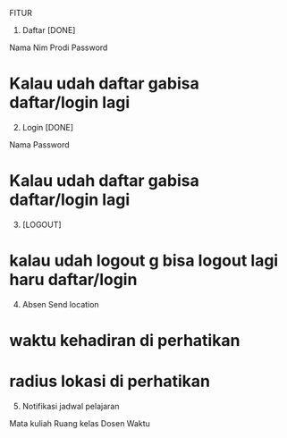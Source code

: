 FITUR

1. Daftar [DONE]

Nama
Nim
Prodi
Password

# Kalau udah daftar gabisa daftar/login lagi

2. Login [DONE]

Nama
Password

# Kalau udah daftar gabisa daftar/login lagi

3.  [LOGOUT]

# kalau udah logout g bisa logout lagi haru daftar/login


4. Absen
Send location

# waktu kehadiran di perhatikan
# radius lokasi di perhatikan

5. Notifikasi jadwal pelajaran 

Mata kuliah
Ruang kelas
Dosen
Waktu